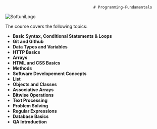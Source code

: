                                            # Programming-Fundamentals

![SoftuniLogo](https://user-images.githubusercontent.com/110605865/183459408-9cc75814-de69-4b40-9ff4-edccdb15148a.png)


 The course covers the following topics:

- **Basic Syntax, Conditional Statements & Loops**
- **Git and Github**
- **Data Types and Variables**
- **HTTP Basics**
- **Arrays**
- **HTML and CSS Basics**
- **Methods**
- **Software Developement Concepts**
- **List**
- **Objects and Classes**
- **Associative Arrays**
- **Bitwise Operations**
- **Text Processing**
- **Problem Solving**
- **Regular Expressions**
- **Database Basics**
- **QA Introduction**
